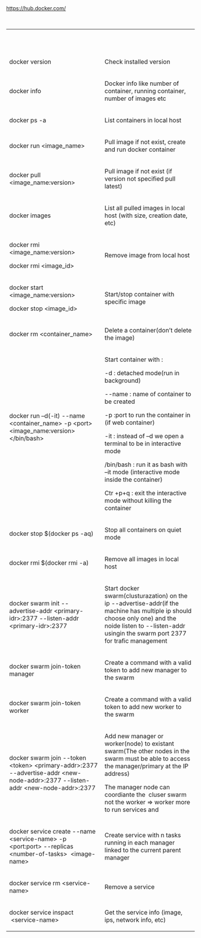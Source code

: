 <p>&nbsp;</p>
<p><a href="https://hub.docker.com/">https://hub.docker.com/</a></p>
<p>&nbsp;</p>
<table>
<tbody>
<tr>
<td width="319">
<p>&nbsp;</p>
</td>
<td width="319">
<p>&nbsp;</p>
</td>
</tr>
<tr>
<td width="319">
<p>docker version</p>
</td>
<td width="319">
<p>Check installed version</p>
</td>
</tr>
<tr>
<td width="319">
<p>docker info</p>
</td>
<td width="319">
<p>Docker info like number of container, running container, number of images etc</p>
</td>
</tr>
<tr>
<td width="319">
<p>docker ps -a</p>
</td>
<td width="319">
<p>List containers in local host</p>
</td>
</tr>
<tr>
<td width="319">
<p>docker run &lt;image_name&gt;</p>
</td>
<td width="319">
<p>Pull image if not exist, create and run docker container</p>
</td>
</tr>
<tr>
<td width="319">
<p>docker pull&nbsp; &lt;image_name:version&gt;</p>
</td>
<td width="319">
<p>Pull image if not exist (if version not specified pull latest)</p>
</td>
</tr>
<tr>
<td width="319">
<p>docker images</p>
</td>
<td width="319">
<p>List all pulled images in local host (with size, creation date, etc)</p>
</td>
</tr>
<tr>
<td width="319">
<p>docker rmi &lt;image_name:version&gt;</p>
<p>docker rmi &lt;image_id&gt;</p>
</td>
<td width="319">
<p>Remove image from local host</p>
</td>
</tr>
<tr>
<td width="319">
<p>docker start &lt;image_name:version&gt;</p>
<p>docker stop &lt;image_id&gt;</p>
</td>
<td width="319">
<p>Start/stop container with specific image</p>
</td>
</tr>
<tr>
<td width="319">
<p>docker rm &lt;container_name&gt;</p>
</td>
<td width="319">
<p>Delete a container(don&rsquo;t delete the image)</p>
</td>
</tr>
<tr>
<td width="319">
<p>docker run &ndash;d(-it) --name &lt;container_name&gt; -p &lt;port&gt; &lt;image_name:version&gt;&nbsp; &lt;/bin/bash&gt;</p>
<p>&nbsp;</p>
</td>
<td width="319">
<p>Start container with :</p>
<p>-d : detached mode(run in background)</p>
<p>--name : name of container to be created</p>
<p>-p :port to run the container in (if web container)</p>
<p>-it : instead of &ndash;d we open a terminal to be in interactive mode</p>
<p>/bin/bash : run it as bash with &ndash;it mode (interactive mode inside the container)</p>
<p>Ctr +p+q : exit the interactive mode without killing the container</p>
</td>
</tr>
<tr>
<td width="319">
<p>docker stop $(docker ps -aq)</p>
</td>
<td width="319">
<p>Stop all containers on quiet mode</p>
</td>
</tr>
<tr>
<td width="319">
<p>docker rmi $(docker rmi -a)</p>
</td>
<td width="319">
<p>Remove all images in local host</p>
</td>
</tr>
<tr>
<td width="319">
<p>docker swarm init --advertise-addr &lt;primary-idr&gt;:2377 --listen-addr &lt;primary-idr&gt;:2377</p>
</td>
<td width="319">
<p>Start docker swarm(clusturazation) on the ip --advertise-addr(if the machine has multiple ip should choose only one) and the noide listen to --listen-addr usingin the swarm port 2377 for trafic management</p>
</td>
</tr>
<tr>
<td width="319">
<p>docker swarm join-token manager</p>
</td>
<td width="319">
<p>Create a command with a valid token to add new manager to the swarm</p>
</td>
</tr>
<tr>
<td width="319">
<p>docker swarm join-token worker</p>
</td>
<td width="319">
<p>Create a command with a valid token to add new worker to the swarm</p>
</td>
</tr>
<tr>
<td width="319">
<p>docker swarm join --token &lt;token&gt; &lt;primary-addr&gt;:2377 --advertise-addr &lt;new-node-addr&gt;:2377 --listen-addr &lt;new-node-addr&gt;:2377</p>
</td>
<td width="319">
<p>Add new manager or worker(node) to existant swarm(The other nodes in the swarm must be able to access the manager/primary at the IP address)</p>
<p>The manager node can coordiante the&nbsp; cluser swarm not the worker =&gt; worker more to run services and</p>
</td>
</tr>
<tr>
<td width="319">
<p>docker service create --name &lt;service-name&gt; -p &lt;port:port&gt; --replicas &lt;number-of-tasks&gt;&nbsp; &lt;image-name&gt;</p>
</td>
<td width="319">
<p>Create service with n tasks running in each manager linked to the current parent manager</p>
</td>
</tr>
<tr>
<td width="319">
<p>docker service rm &lt;service-name&gt;</p>
</td>
<td width="319">
<p>Remove a service</p>
</td>
</tr>
<tr>
<td width="319">
<p>docker service inspact &nbsp;&lt;service-name&gt;</p>
</td>
<td width="319">
<p>Get the service info (image, ips, network info, etc)</p>
</td>
</tr>
</tbody>
</table>
<p>&nbsp;</p>
